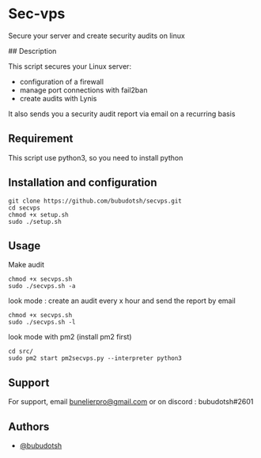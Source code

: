 # Sec-vps

Secure your server and create security audits on linux


## Description

This script secures your Linux server:
- configuration of a firewall
- manage port connections with fail2ban
- create audits with Lynis

It also sends you a security audit report via email on a recurring basis

## Requirement

This script use python3, so you need to install python

## Installation and configuration

```
git clone https://github.com/bubudotsh/secvps.git
cd secvps
chmod +x setup.sh
sudo ./setup.sh
```

## Usage

Make audit

```
chmod +x secvps.sh
sudo ./secvps.sh -a
```

look mode : create an audit every x hour and send the report by email

```
chmod +x secvps.sh
sudo ./secvps.sh -l
```

look mode with pm2 (install pm2 first)

```
cd src/
sudo pm2 start pm2secvps.py --interpreter python3
```


## Support

For support, email bunelierpro@gmail.com or on discord : bubudotsh#2601


## Authors

- [@bubudotsh](https://www.github.com/bubudotsh)